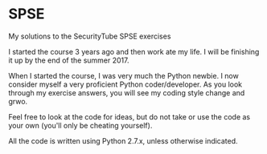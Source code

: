 # SPSE
My solutions to the SecurityTube SPSE exercises

I started the course 3 years ago and then work ate my life.  I will be finishing it up by the end of the summer 2017.

When I started the course, I was very much the Python newbie.  I now consider myself a very proficient Python coder/developer.  As you look through my exercise answers, you will see my coding style change and grwo.

Feel free to look at the code for ideas, but do not take or use the code as your own (you'll only be cheating yourself).

All the code is written using Python 2.7.x, unless otherwise indicated.
